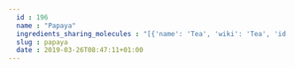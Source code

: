 ```yaml
---
  id : 196
  name : "Papaya"
  ingredients_sharing_molecules : "[{'name': 'Tea', 'wiki': 'Tea', 'id': 310, 'category': 'Plant', 'common_molecules': [89594, 6549, 5280443, 5280598, 11006, 7460, 5367719, 7909, 7590, 8908, 7284, 527, 3893, 284, 8094, 638278, 1031, 6072, 5320250, 5363388, 7650, 644104, 5280511, 650, 768, 8103, 13144, 7341, 1049, 4788, 637775, 8129, 5319754, 247, 61020, 8452, 1549778, 853433, 6054, 6560, 638011, 1889, 15394, 5280445, 17100, 637566, 11230, 240, 33931, 7462, 22386, 5365811, 22873, 8180, 7991, 8130, 798, 6569, 441005, 379, 6561, 7165, 10430, 637542, 441484, 8051, 2969, 31284, 7799, 7976, 107971, 5284639, 10448, 31276, 11463, 338, 7288, 8723, 12756, 11552, 79803, 1110, 6050, 6432254, 6986, 7501, 5318042, 31260, 8375, 2345, 5280863, 784, 8857, 11527, 439341, 7150, 102550, 1549026, 638014, 126, 263, 4133, 7654, 7847, 446925, 445070, 11520, 8091, 323, 8158, 1183, 5281515, 9862, 5281553, 5281708, 637511, 8914, 8093, 22201, 8175, 8314, 31253, 6184, 6202, 5284503, 802, 957, 72, 61503, 643941, 999, 439246, 244, 8768, 26447, 8892, 7710, 439263, 1130, 7824, 12587, 454, 643820, 6251, 12020, 878, 12180, 444539, 5281, 11005, 6590, 445639, 18635, 7858, 6989, 10393, 5315892, 11509, 180, 6428573, 7720, 643779, 12777, 107, 439533, 11128, 12206, 31289, 998]}, {'name': 'Apple', 'wiki': 'Apple', 'id': 162, 'category': 'Fruit', 'common_molecules': [89594, 6549, 5280443, 5280598, 7997, 5367719, 7590, 8908, 985, 7284, 527, 3893, 222656, 284, 6915, 8094, 638278, 1031, 6584, 26447, 5363388, 644104, 5280511, 650, 8103, 13144, 4788, 637775, 8129, 61020, 247, 8452, 853433, 6054, 6072, 6560, 638011, 1889, 15394, 5280445, 17100, 637566, 429065, 11230, 240, 33931, 22386, 5365811, 22873, 8180, 7991, 8130, 798, 6569, 441005, 379, 6561, 12348, 7895, 7165, 10430, 8139, 637542, 441484, 2969, 31284, 7799, 107971, 11039, 10448, 31276, 445639, 338, 7288, 8723, 7342, 12756, 11552, 79803, 1110, 6050, 6986, 5318042, 3776, 31260, 2345, 5280863, 784, 8857, 11527, 439341, 7150, 61015, 1549026, 5324489, 126, 263, 7654, 12401, 7847, 15448, 445070, 768, 8091, 323, 8158, 8174, 1183, 9862, 5281708, 637511, 8914, 7353, 8175, 8314, 6184, 6202, 5284503, 802, 957, 72, 61503, 643941, 999, 439246, 244, 5284639, 8768, 8892, 439263, 1130, 7824, 12587, 454, 6251, 878, 12180, 1032, 444539, 5281, 6321405, 6590, 18635, 8038, 7858, 7501, 7803, 31246, 10393, 5315892, 7770, 11509, 180, 8093, 31272, 643779, 107, 12294, 7762, 439533, 11128, 12206, 31289, 998]}, {'name': 'Guava', 'wiki': 'Guava', 'id': 183, 'category': 'Fruit', 'common_molecules': [89594, 6549, 5280443, 5280598, 7997, 5367719, 7590, 8908, 985, 1140, 527, 3893, 6915, 8094, 196, 638278, 6584, 5320250, 5363388, 644104, 5280511, 650, 8103, 13144, 4788, 637775, 5319754, 247, 61020, 8452, 853433, 6054, 6072, 6560, 638011, 1889, 15394, 5280445, 17100, 637566, 429065, 240, 33931, 7462, 22386, 5365811, 22873, 8180, 8130, 798, 6569, 2758, 441005, 7284, 379, 6561, 7895, 7165, 10430, 637542, 441484, 7463, 8051, 2969, 7799, 7976, 107971, 126, 10448, 31276, 11463, 338, 7288, 8723, 12756, 7151, 11552, 79803, 1110, 6050, 6986, 5318042, 31260, 2345, 5280863, 784, 8857, 263, 439341, 7150, 1549026, 638014, 11902, 7654, 7847, 446925, 445070, 768, 323, 8158, 1183, 5281515, 9862, 5281553, 5281708, 637511, 8914, 8175, 8314, 31253, 6184, 6202, 5284503, 802, 957, 72, 61503, 643941, 999, 439246, 244, 5284639, 16821, 8768, 26447, 8892, 7710, 439263, 1130, 7824, 12587, 454, 6251, 12020, 878, 12180, 444539, 5281, 11005, 6590, 445639, 18635, 8038, 7858, 7501, 10393, 5315892, 11509, 180, 31272, 643779, 107, 7762, 439533, 11128, 31289, 998]}, {'name': 'Grape', 'wiki': 'Grape', 'id': 182, 'category': 'Fruit', 'common_molecules': [89594, 6549, 5280443, 5280598, 7997, 5367719, 7909, 6054, 8908, 985, 7284, 527, 3893, 1130, 6915, 8094, 638278, 1031, 6584, 26447, 5363388, 644104, 5280511, 650, 8103, 13144, 4788, 637775, 5319754, 247, 61020, 8452, 853433, 6072, 6560, 638011, 1889, 15394, 5280445, 17100, 637566, 429065, 240, 33931, 7462, 22386, 5365811, 22873, 8180, 7991, 8130, 798, 6569, 441005, 379, 6561, 7895, 10430, 8139, 637542, 441484, 8051, 2969, 31284, 107971, 5284639, 10448, 875, 31276, 445639, 338, 7288, 8723, 7342, 11552, 79803, 1110, 6050, 6986, 5318042, 31260, 6251, 2345, 5280863, 784, 8857, 11527, 439341, 7150, 5363526, 1549026, 638014, 126, 4133, 7654, 7847, 446925, 445070, 768, 8091, 323, 8158, 1183, 9862, 5281708, 637511, 8914, 8314, 6202, 5284503, 802, 957, 72, 61503, 643941, 999, 439246, 244, 8768, 439263, 519786, 7824, 454, 643820, 522514, 878, 12180, 444539, 11005, 6590, 18635, 8038, 7858, 7501, 7803, 10393, 5315892, 11509, 180, 8093, 6184, 643779, 107, 7762, 439533, 11128, 31289, 998]}, {'name': 'Passionfruit', 'wiki': 'Passiflora_edulis', 'id': 198, 'category': 'Fruit', 'common_molecules': [89594, 6549, 5280443, 5280598, 7997, 7460, 8103, 6054, 8908, 7284, 527, 3893, 8094, 638278, 1031, 6584, 637775, 5363388, 7650, 644104, 5280511, 650, 61184, 5367719, 13144, 4788, 26447, 8129, 61020, 247, 8452, 853433, 6072, 6560, 638011, 1889, 15394, 5280445, 17100, 637566, 240, 33931, 7462, 22386, 5365811, 22873, 8130, 798, 6569, 441005, 379, 6561, 7895, 7165, 10430, 637542, 441484, 8051, 31284, 7799, 107971, 5284639, 10448, 31276, 11463, 338, 7288, 8723, 7342, 12756, 11552, 79803, 1110, 6050, 6986, 5318042, 31260, 6251, 2345, 5280863, 784, 8857, 11527, 439341, 7150, 5363526, 1549026, 638014, 11902, 4133, 7654, 7847, 446925, 445070, 768, 8091, 323, 8158, 1183, 9862, 5281553, 5281708, 637511, 8314, 6202, 5284503, 802, 957, 72, 61503, 643941, 126, 999, 439246, 244, 8768, 8892, 7710, 439263, 1130, 7824, 454, 643820, 522514, 878, 12180, 444539, 5281, 11005, 6590, 18635, 8038, 7858, 10393, 5315892, 7770, 11509, 180, 6184, 643779, 12777, 107, 7762, 439533, 11128, 12206, 998]}]"
  slug : papaya
  date : 2019-03-26T08:47:11+01:00
---
```




